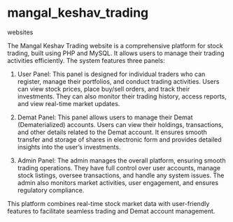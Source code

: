 # mangal_keshav_trading
websites

The Mangal Keshav Trading website is a comprehensive platform for stock trading, built using PHP and MySQL. It allows users to manage their trading activities efficiently. The system features three panels:

1. User Panel: This panel is designed for individual traders who can register, manage their portfolios, and conduct trading activities. Users can view stock prices, place buy/sell orders, and track their investments. They can also monitor their trading history, access reports, and view real-time market updates.

2. Demat Panel: This panel allows users to manage their Demat (Dematerialized) accounts. Users can view their holdings, transactions, and other details related to the Demat account. It ensures smooth transfer and storage of shares in electronic form and provides detailed insights into the user’s investments.

3. Admin Panel: The admin manages the overall platform, ensuring smooth trading operations. They have full control over user accounts, manage stock listings, oversee transactions, and handle any system issues. The admin also monitors market activities, user engagement, and ensures regulatory compliance.

This platform combines real-time stock market data with user-friendly features to facilitate seamless trading and Demat account management.
